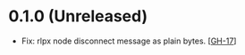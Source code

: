 # 0.1.0 (Unreleased)

- Fix: rlpx node disconnect message as plain bytes. [[GH-17](https://github.com/umbracle/ethgo/issues/17)]
